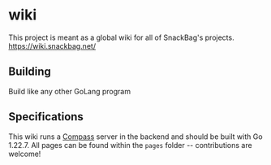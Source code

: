 # wiki

This project is meant as a global wiki for all of SnackBag's projects.\
https://wiki.snackbag.net/

## Building

Build like any other GoLang program

## Specifications

This wiki runs a [Compass](https://github.com/snackbag/compass) server in the backend and should be built with Go
1.22.7. All pages can be found within the `pages` folder -- contributions are welcome!
